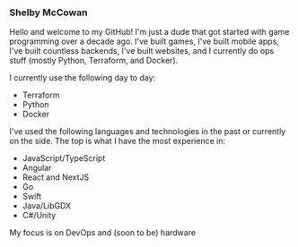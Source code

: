 ### Shelby McCowan

Hello and welcome to my GitHub! I'm just a dude that got started with game programming over a decade ago. I've built games, I've built mobile apps, I've built countless backends, I've built websites, and I currently do ops stuff (mostly Python, Terraform, and Docker). 

I currently use the following day to day:
- Terraform
- Python
- Docker

I've used the following languages and technologies in the past or currently on the side. The top is what I have the most experience in:
- JavaScript/TypeScript
- Angular
- React and NextJS
- Go
- Swift
- Java/LibGDX
- C#/Unity

My focus is on DevOps and (soon to be) hardware
